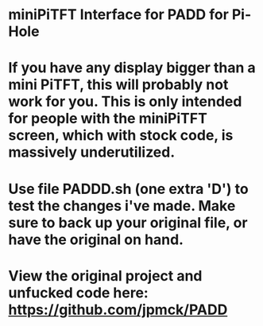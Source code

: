 # miniPiTFT Interface for PADD for Pi-Hole
#
# If you have any display bigger than a mini PiTFT, this will probably not work for you. This is only intended for people with the miniPiTFT screen, which with stock code, is massively underutilized.
#
# 
# Use file PADDD.sh (one extra 'D') to test the changes i've made. Make sure to back up your original file, or have the original on hand.
# View the original project and unfucked code here: https://github.com/jpmck/PADD

